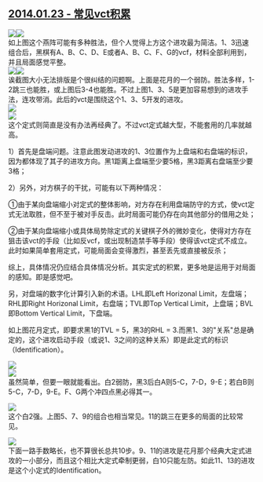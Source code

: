 ## [2014.01.23 - 常见vct积累][0]

![](http://imglf1.ph.126.net/nwP6zxGjZEQr5qY0U2qOSw==/2655997880259809512.png)![](http://imglf2.ph.126.net/iwBX4N093blQREMoJh_3Hw==/6608426622259431731.png)  
如上图这个燕阵可能有多种胜法，但个人觉得上方这个进攻最为简洁。1、3迅速组合后，黑棋有A、B、C、D、E或者A、B、C、F、G的vcf，材料全部利用到，并且局面感觉平整。  
![](http://imglf2.ph.126.net/EsD7ITxTVBGBlYw5nhkdCg==/2514697441951183832.png)![](http://imglf1.ph.126.net/SY18G2n4Sl0rM39ISre4dw==/1373316411471496054.png)  
诶截图大小无法排版是个很纠结的问题啊。上面是花月的一个弱防。胜法多样，1-2跳三也能胜，或上图后3-4也能胜。不过上图1、3、5是更加容易想到的进攻手法，连攻带消。此后的vct是围绕这个1、3、5开发的进攻。  
![](http://imglf1.ph.126.net/-HwIdjGe1bU67-nuKJUBwA==/1543045822345856695.png)  
![](http://imglf2.ph.126.net/XW77wQrT28TgPeft3rpERA==/2624754157844923817.png)  
这个定式则简直是没有办法再经典了。不过vct定式越大型，不能套用的几率就越高。

1）首先是盘端问题。注意此图发动进攻的1、3位置作为上盘端和右盘端的标识，因为都体现了其子的进攻方向。黑1距离上盘端至少要5格，黑3距离右盘端至少要3格；  

2）另外，对方棋子的干扰，可能有以下两种情况：  

①由于某向盘端缩小对定式的整体影响，对方存在利用盘端防守的方式，使vct定式无法取胜，但不至于被对手反击。此时局面可能仍存在向其他部分的借用之处；  

②由于某向盘端缩小或具体局势除定式的关键棋子外的微妙变化，使得对方存在狙击该vct的手段（比如反vcf，或出现制造禁手等手段）使得该vct定式不成立。此时如果简单套用定式，可能局面会变得激烈，甚至丢先或直接被反杀；  

综上，具体情况仍应结合具体情况分析。其实定式的积累，更多地是运用于对局面的感知。即是感觉吧。  

另，对盘端的数字化计算引入新的术语。LHL即Left Horizonal Limit，左盘端；RHL即Right Horizonal Limit，右盘端；TVL即Top Vertical Limit，上盘端；BVL即Bottom Vertical Limit，下盘端。  

如上图花月定式，即要求黑1的TVL = 5，黑3的RHL = 3.而黑1、3的"关系"总是确定的，这个进攻启动手段（或说1、3之间的这种关系）即是此定式的标识（Identification）。  

![](http://imglf1.ph.126.net/Anl2lqAGc8PgdOXxQefCTw==/3193896560835889912.png)  
![](http://imglf0.ph.126.net/62HFf2OT7qtUZSB8jqvzSw==/2007198059024190219.png)  
虽然简单，但要一眼就能看出。白2弱防，黑3后白A则5-C，7-D，9-E；若白B则5-C，7-D，9-E。F、G两个冲四点黑必得其一。  

![](http://imglf1.ph.126.net/UxdMGy7tqzA0ZkQoeZCZDA==/823877256932378062.png)  
这个白2强。上图5、7、9的组合也相当常见。11的跳三在更多的局面的比较常见。  

![](http://imglf0.ph.126.net/ZRD2HjXA5M5PoxnXgQ2_ng==/6597620621983926996.png)  
下面一路手数略长，也不算很长总共10步。9、11的进攻是花月那个经典大定式进攻的一小部分，而且这个相比大定式牵制更弱，白10只能左防。如此11、13的进攻是这个小定式的Identification。  



[0]: #